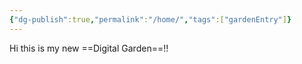 ```yaml
---
{"dg-publish":true,"permalink":"/home/","tags":["gardenEntry"]}
---
```


Hi this is my new ==Digital Garden==!!